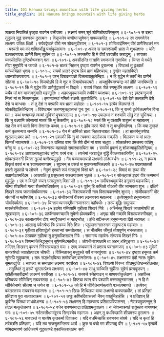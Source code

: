 ```yaml
---
title: 101 Hanuma brings mountain with life giving herbs
title_english: 101 Hanuma brings mountain with life giving herbs

---
```

<div class="audioEmbed"  caption="श्रीराम-हरिसीताराममूर्ति-घनपाठिभ्यां वचनम्" src="https://archive.org/download/Ramayana-recitation-Sriram-harisItArAmamUrti-Ghanapaati-v2/Kanda_6/Kanda_6_YK-101-Hanuma_brings_mountain_with_life_giving_herbs_0.mp3"></div>
शक्त्या निपातितं दृष्ट्वा रावणेन बलीयसा ।  
लक्ष्मणं समर् शूरं शोणितौघपरिप्लुतम् ॥ ६-१०१-१  
स दत्त्वा तुमुलन् युद्धं रावणस्य दुरात्मनः ।  
विसृजनेव बाणौघान्सुषेणन् वाक्यमब्रवीत् ॥ ६-१०१-२  
एष रावणवेगेन लक्ष्मणः पतितः क्षितौ ।  
सर्पवद्वेष्टते वीरो मम शोकमुदीरयन् ॥ ६-१०१-३  
शोणितार्द्रमिमन् वीरं प्राणैरिष्टतरं मम ।  
पश्यतो मम का शक्तिर्योद्धुं पर्याकुलात्मनः ॥ ६-१०१-४  
अयन् स समरश्लाघी भ्राता मे शुभलक्षणः ।  
यदि पञ्चत्वमापन्नः प्राणैर्मे किन् सुखेन वा ॥ ६-१०१-५  
लज्जतीव हि मे वीर्यं भ्रश्यतीव कराद्धनुः ।  
सायका व्यवसीदन्ति दृष्टिर्बाष्पवशन् गता ॥ ६-१०१-६  
अवसीदन्ति गात्राणि स्वप्नयाने नृणामिव ।  
चिन्ता मे वर्धते तीव्रा मुमूर्षापि च जायते ॥ ६-१०१-७  
भ्रातरं निहतन् दृष्ट्वा रावणेन दुरात्मना ।  
विष्टन्न्तं तु दुःखार्तं मर्मण्यभिहतं भृशम् ॥ ६-१०१-८  
राघवो भ्रातरं दृष्ट्य प्रियं प्राणं बहिश्चरम् ।  
दुःखेन महताविष्टो ध्यानशोकपरायणः ॥ ६-१०१-९  
परन् विषादमापन्नो विललापाकुलेन्द्रियः ।  
न हि युद्धेन मे कार्यं नैव प्राणैर्न सीतया ॥ ६-१०१-१०  
विजयोऽपि हि मे शूर न प्रियायोपकल्पते ।  
अचक्षुर्विषयश्चन्द्रः कां प्रीतिं जनयिष्यति ॥ ६-१०१-११  
किं मे युद्धेन किं प्राणैर्युद्धकार्यं न विद्यते ।  
यत्रायं निहतः शेते रणमूर्धनि लक्ष्मणः ॥ ६-१०१-१२  
यथैव मां वनं यान्तमनुयाति महाद्युतिः ।  
अहमप्युपयास्यामि तथैवैनं यमक्षयम् ॥ ६-१०१-१३  
इष्टबन्दुजनो नित्यं मां स नित्यमनुव्रतः ।  
इमामवस्थां गमितो राक्षसैः कूटयोधिभिः ॥ ६-१०१-१४  
देशे देशे कलत्राणि देशे देशे च बान्धवाः ।  
तं तु देशं न पश्यामि यत्र भ्राता सहोदरः ॥ ६-१०१-१५  
इत्येवं विलपन्तं तं शोकविह्वलितेन्द्रियम् ।  
विवेष्टमानं करुणमुच्छ्वसन्तं पुनः पुनः ॥ ६-१०१-१६  
किं नु राज्ये दुर्धर्षलक्ष्मणेन विना मम ।  
कथं वक्ष्याम्यहं त्वम्बां सुमित्रां पुत्रवत्सलाम् ॥ ६-१०१-१७  
उपालम्भं न शक्ष्यामि सोढुं दत्तं सुमित्रया ।  
किं नु वक्ष्यामि कौसल्यां मातरं किं नु कैकयीम् ॥ ६-१०१-१८  
भरतं किं नु वक्ष्यामि शत्रुघ्नं च महाबलम् ।  
सह तेन वनं यातो विना तेनागतः कथम् ॥ ६-१०१-१९  
इहैव मरणं श्रेयो न तु बन्धुविगर्हणम् ।  
किं मया दुष्कृतं कर्म कृतमन्यत्र जन्मनि ॥ ६-१०१-२०  
येन मे धार्मिको भ्राता निहतश्चाग्रतः स्थितः ।  
हा भ्रातर्मनुजश्रेष्ठ शूराणाम् प्रवर प्रभो ॥ ६-१०१-२१  
एकाकी किं नु मां त्यक्त्वा परलोकाय गच्छसि ।  
विलपन्तं च मां भ्रातः किमर्थं नावभाषसे ॥ ६-१०१-२२  
उत्तिष्ठ पश्य किं शेषे दीनं मां पश्य चक्षुषा ।  
शोकार्तस्य प्रमत्तस्य पर्वतेषु वनेषु च ॥ ६-१०१-२३  
विषण्णस्य महाबाहो समाश्वासयिता मम ।  
राममेवं ब्रुवाणं तु शोकव्याकुलितेन्द्रियम् ॥ ६-१०१-२४  
आश्वासयन्नुवाचेदं सुषेणः परमं वचः ।  
त्यजेमां नरशार्दूल बुद्धिं वैक्लब्यकारिणीम् ॥ ६-१०१-२५  
शोकसंजननीं चिन्तां तुल्यां बाणैश्चमूमुखे ।  
नैव पञ्चत्वमापन्नो लक्ष्मणो लक्ष्मिवर्धनः ॥ ६-१०१-२६  
न ह्य्स्य विकृतं वक्त्रं न च श्यामत्वमागतम् ।  
सुप्रभन् च प्रसन्नं च मुखमस्याभिलक्ष्यते ॥ ६-१०१-२७  
पद्मरक्ततलौ हस्तौ सुप्रसन्ने च लोचने ।  
नेदृशं दृश्यते रूपं गतासूनां विशां पते ॥ ६-१०१-२८  
विषादं मा कृथा वीर सप्राणोऽयमरिंदम ।  
आख्याति तु प्रसुप्तस्य स्रस्तगात्रस्य भूतले ॥ ६-१०१-२९  
सोच्छ्वासं हृदयं वीर कम्पमानं मुहुर्मुहुः ।  
एवं न विद्यते रूपन् गतासूनान् विशां पते ॥ ६-१०१-३०  
समीपस्थमुवाचेदं हनूमन्तं महाकपिम् ।  
सौम्य शीघ्रमितो गत्वा शैलमोषधिपर्वतम् ॥ ६-१०१-३१  
पूर्वन् हि कथितो योअसौ वीर जाम्बवता शुभः ।  
दक्षिणे शिखरे तस्य जातामोषधिमानय ॥ ६-१०१-३२  
विशल्यकरणी नाम विशल्यकरणीन् शुभाम् ।  
संजीवकरणीं वीर संधानीं च महौषधीम् ॥ ६-१०१-३३  
संजीवनार्थं वीरस्य लक्ष्मणस्य महात्मनः ।  
इत्येवमुक्तो हनुमान्गत्वा चौषदिपर्वतम् ॥ ६-१०१-३४  
चिन्तामभ्यगमच्छ्रीमानजानंस्ता महौषधीः ।  
तस्य बुद्धिः समुत्पन्ना मारुतेरमितौजसः ॥ ६-१०१-३५  
इदमेव गमिष्यामि गृहीत्वा शिखरं गिरेः ।  
अस्मिंस्तु शिखरे जातामोषधिं तां सुखावहाम् ॥ ६-१०१-३६  
प्रतर्केणावगच्छामि सुषेणो ह्येवमब्रवीत् ।  
अगृह्य यदि गच्छमि विशल्यकरणीमहम् ॥ ६-१०१-३७  
कालात्ययेन दोषः स्याद्वैक्लब्यं च महद्भवेत् ।  
इति सञ्चिन्त्य हनुमान्गत्वा क्षिप्रं महाबलः ॥ ६-१०१-३८  
आसाद्य पर्वतश्रेष्ठं त्रिः प्रक्रम्य गिरेः शिरः ।  
प्लुल्लनानातरुगणं समुत्पाट्य महाबलः ॥ ६-१०१-३९  
गृहीत्वा हरिशार्दूलो हस्ताभ्यां समतोलयत् ।  
स नीलमिव जीमूतं तोयपूर्णम् नभस्तलात् ॥ ६-१०१-४०  
उत्पपात गृहीत्वा तु हनूमाञ्शिखरन् गिरेः ।  
समागम्य महावेगः संन्यस्य शिखरं गिरेः ॥ ६-१०१-४१  
विश्रम्यकिंचिद्धनुमान् सुषेणमिदमब्रवीत् ।  
ओषधीर्नावगछामि ता अहन् हरिपुङ्गव ॥ ६-१०१-४२  
तदिदन् शिखरन् कृत्स्नं गिरेस्तस्याहृतं मया ।  
एवम् कथयमानं तं प्रशस्य पवनात्मजम् ॥ ६-१०१-४३  
सुषेणो वानरश्रेष्ठो जग्राहोत्पाट्य चौषधीः ।  
विस्मितास्तु बभूवुस्ते सर्वे वानरपुंगवाः ॥ ६-१०१-४४  
दृष्ट्वा हनूमतः कर्म सुरैरपि सुदुष्करम् ।  
ततः सङ्क्षोदयित्वा तामोषधिन् वानरोत्तमः ॥ ६-१०१-४५  
लक्ष्मणस्य ददौ नस्तः सुषेणः सुमहाद्युतिः ।  
सशल्यः स समाघ्राय लक्ष्मणः परवीरहा ॥ ६-१०१-४६  
विशल्यो विरुजः शीघ्रमुदतिष्ठन्महीतलात् ।  
तमुत्थितं तु हरयो भूतलात्प्रेक्ष्य लक्ष्मणम् ॥ ६-१०१-४७  
साधु साध्विति सुप्रीताः सुषेणं प्रत्यपूजयन् ।  
एह्येहीत्यब्रवीद्रामो लाक्ष्मणं परवीरहा ॥ ६-१०१-४८  
सस्वजे स्नेहगाढन् च बाष्पपर्याकुलेक्षणः ।  
अब्रवीच्च परिष्वज्य सौमित्रिन् राघवस्तदा ॥ ६-१०१-४९  
दिष्ट्या त्वान् वीर पश्यामि मरणात्पुनरागतम् ।  
न हि मे जीवितेनार्थः सीतया च जयेन वा ॥ ६-१०१-५०  
को हि मे जीवितेनार्थस्त्वयि पञ्चत्वमागते ।  
इत्येवन् वदतस्तस्य राघवस्य महात्मनः ॥ ६-१०१-५१  
खिन्नः शिथिलया वाचा लक्ष्मणो वाक्यमब्रवीत् ।  
तां प्रतिज्ञां प्रतिज्ञाय पुरा सत्यपराक्रम ॥ ६-१०१-५२  
लघुः कश्चिदिवासत्त्वो नैवन् वक्तुमिहार्हसि ।  
न प्रतिज्ञान् हि कुर्वन्ति वितथां साधवोअनघ ॥ ६-१०१-५३  
लक्ष्मणन् हि महत्त्वस्य प्रतिज्ञापरिपालनम् ।  
नैराश्यमुपगन्तुन् ते तदलं मत्कृतेअनघ ॥ ६-१०१-५४  
वधेन रावणस्याद्य प्रतिज्ञामनुपालय ।  
न जीवन्यास्यते शत्रुस्तव बाणपथन् गतः ॥ ६-१०१-५५  
नर्दतस्तीक्ष्णदंष्ट्रस्य सिन्हस्येव महागजः ।  
अहन् तु वधमिच्छामि शीघ्रमस्य दुरात्मनः ॥ ६-१०१-५६  
यावदस्तं न यात्येष कृतकर्मा दिवाकरः ।  
यदि वधमिच्छसि रावणस्य संख्ये ।  
यदि च कृतां हि तवेच्छसि प्रतिज्ञाम् ।  
यदि तव राजसुताभिलाष आर्य ।  
कुरु च वचो मम शीग्रमद्य वीर ॥ ६-१०१-५७  
इत्यार्षे श्रीमद्रामायणे आदिकाव्ये युद्धकाण्डे एकाधिकशततमः सर्गः